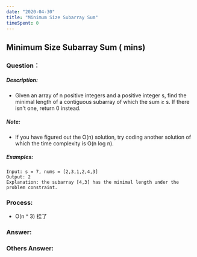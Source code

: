 ```yaml
---
date: "2020-04-30"
title: "Minimum Size Subarray Sum"
timeSpent: 0
---
```


## Minimum Size Subarray Sum ( mins)

### Question：

##### Description:
* Given an array of n positive integers and a positive integer s, find the minimal length of a contiguous subarray of which the sum ≥ s. If there isn't one, return 0 instead.

##### Note:
* If you have figured out the O(n) solution, try coding another solution of which the time complexity is O(n log n).

##### Examples:
```
Input: s = 7, nums = [2,3,1,2,4,3]
Output: 2
Explanation: the subarray [4,3] has the minimal length under the problem constraint.
```

### Process:
- O(n ^ 3) 挂了

### Answer:

### Others Answer:

